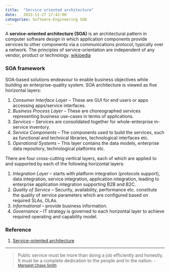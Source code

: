 ```yaml
---
title:  "Service oriented architecture"
date:   2015-11-27 17:42:00
categories: Software-Engineering SOA
---
```


A __service-oriented architecture (SOA)__ is an architectural pattern in computer software design in which application components provide services to other components via a communications protocol, typically over a network. The principles of service-orientation are independent of any vendor, product or technology. [wikipedia](https://en.wikipedia.org/wiki/Service-oriented_architecture)

### SOA framework

SOA-based solutions endeavour to enable business objectives while building an enterprise-quality system. SOA architecture is viewed as five horizontal layers:

1. _Consumer Interface Layer_ – These are GUI for end users or apps accessing apps/service interfaces.
2. _Business Process Layer_ – These are choreographed services representing business use-cases in terms of applications.
3. _Services_ – Services are consolidated together for whole-enterprise in-service inventory.
4. _Service Components_ – The components used to build the services, such as functional and technical libraries, technological interfaces etc.
5. _Operational Systems_ – This layer contains the data models, enterprise data repository, technological platforms etc.

There are four cross-cutting vertical layers, each of which are applied to and supported by each of the following horizontal layers:

1. _Integration Layer_ – starts with platform integration (protocols support), data integration, service integration, application integration, leading to enterprise application integration supporting B2B and B2C.
2. _Quality of Service_ – Security, availability, performance etc. constitute the quality of service parameters which are configured based on required SLAs, OLAs.
3. _Informational_ – provide business information.
4. _Governance_ – IT strategy is governed to each horizontal layer to achieve required operating and capability model.


### Reference 

1. [Service-oriented architecture](https://en.wikipedia.org/wiki/Service-oriented_architecture)


---
> Public service must be more than doing a job efficiently and honestly. It must be a complete dedication to the people and to the nation.
> <small>- [Margaret Chase Smith](http://www.brainyquote.com/quotes/quotes/m/margaretch319201.html)</small>